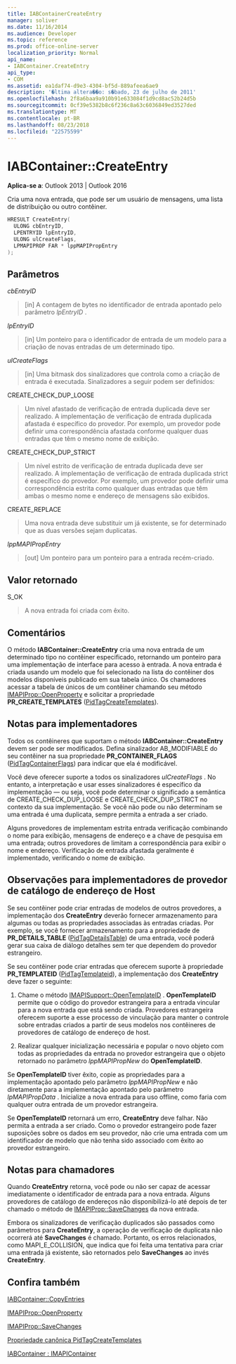 ```yaml
---
title: IABContainerCreateEntry
manager: soliver
ms.date: 11/16/2014
ms.audience: Developer
ms.topic: reference
ms.prod: office-online-server
localization_priority: Normal
api_name:
- IABContainer.CreateEntry
api_type:
- COM
ms.assetid: ea1daf74-d9e3-4304-bf5d-889afeea6ae9
description: '�ltima altera��o: s�bado, 23 de julho de 2011'
ms.openlocfilehash: 2f8a6baa9a910b91e633084f1d9cd8ac52b24d5b
ms.sourcegitcommit: 0cf39e5382b8c6f236c8a63c6036849ed3527ded
ms.translationtype: MT
ms.contentlocale: pt-BR
ms.lasthandoff: 08/23/2018
ms.locfileid: "22575599"
---
```

# <a name="iabcontainercreateentry"></a>IABContainer::CreateEntry

  
  
**Aplica-se a**: Outlook 2013 | Outlook 2016 
  
Cria uma nova entrada, que pode ser um usuário de mensagens, uma lista de distribuição ou outro contêiner.
  
```cpp
HRESULT CreateEntry(
  ULONG cbEntryID,
  LPENTRYID lpEntryID,
  ULONG ulCreateFlags,
  LPMAPIPROP FAR * lppMAPIPropEntry
);
```

## <a name="parameters"></a>Parâmetros

 _cbEntryID_
  
> [in] A contagem de bytes no identificador de entrada apontado pelo parâmetro _lpEntryID_ . 
    
 _lpEntryID_
  
> [in] Um ponteiro para o identificador de entrada de um modelo para a criação de novas entradas de um determinado tipo. 
    
 _ulCreateFlags_
  
> [in] Uma bitmask dos sinalizadores que controla como a criação de entrada é executada. Sinalizadores a seguir podem ser definidos:
    
CREATE_CHECK_DUP_LOOSE 
  
> Um nível afastado de verificação de entrada duplicada deve ser realizado. A implementação de verificação de entrada duplicada afastada é específico do provedor. Por exemplo, um provedor pode definir uma correspondência afastada conforme qualquer duas entradas que têm o mesmo nome de exibição.
    
CREATE_CHECK_DUP_STRICT 
  
> Um nível estrito de verificação de entrada duplicada deve ser realizado. A implementação de verificação de entrada duplicada strict é específico do provedor. Por exemplo, um provedor pode definir uma correspondência estrita como qualquer duas entradas que têm ambas o mesmo nome e endereço de mensagens são exibidos.
    
CREATE_REPLACE 
  
> Uma nova entrada deve substituir um já existente, se for determinado que as duas versões sejam duplicatas.
    
 _lppMAPIPropEntry_
  
> [out] Um ponteiro para um ponteiro para a entrada recém-criado.
    
## <a name="return-value"></a>Valor retornado

S_OK 
  
> A nova entrada foi criada com êxito.
    
## <a name="remarks"></a>Comentários

O método **IABContainer::CreateEntry** cria uma nova entrada de um determinado tipo no contêiner especificado, retornando um ponteiro para uma implementação de interface para acesso à entrada. A nova entrada é criada usando um modelo que foi selecionado na lista do contêiner dos modelos disponíveis publicado em sua tabela único. Os chamadores acessar a tabela de únicos de um contêiner chamando seu método [IMAPIProp::OpenProperty](imapiprop-openproperty.md) e solicitar a propriedade **PR_CREATE_TEMPLATES** ([PidTagCreateTemplates](pidtagcreatetemplates-canonical-property.md)). 
  
## <a name="notes-to-implementers"></a>Notas para implementadores

Todos os contêineres que suportam o método **IABContainer::CreateEntry** devem ser pode ser modificados. Defina sinalizador AB_MODIFIABLE do seu contêiner na sua propriedade **PR_CONTAINER_FLAGS** ([PidTagContainerFlags](pidtagcontainerflags-canonical-property.md)) para indicar que ela é modificável. 
  
Você deve oferecer suporte a todos os sinalizadores _ulCreateFlags_ . No entanto, a interpretação e usar esses sinalizadores é específico da implementação — ou seja, você pode determinar o significado a semântica de CREATE_CHECK_DUP_LOOSE e CREATE_CHECK_DUP_STRICT no contexto da sua implementação. Se você não pode ou não determinam se uma entrada é uma duplicata, sempre permita a entrada a ser criado. 
  
Alguns provedores de implementam estrita entrada verificação combinando o nome para exibição, mensagens de endereço e a chave de pesquisa em uma entrada; outros provedores de limitam a correspondência para exibir o nome e endereço. Verificação de entrada afastada geralmente é implementado, verificando o nome de exibição. 
  
## <a name="notes-to-host-address-book-provider-implementers"></a>Observações para implementadores de provedor de catálogo de endereço de Host

Se seu contêiner pode criar entradas de modelos de outros provedores, a implementação dos **CreateEntry** deverão fornecer armazenamento para algumas ou todas as propriedades associadas às entradas criadas. Por exemplo, se você fornecer armazenamento para a propriedade de **PR_DETAILS_TABLE** ([PidTagDetailsTable](pidtagdetailstable-canonical-property.md)) de uma entrada, você poderá gerar sua caixa de diálogo detalhes sem ter que dependem do provedor estrangeiro. 
  
Se seu contêiner pode criar entradas que oferecem suporte à propriedade **PR_TEMPLATEID** ([PidTagTemplateid](pidtagtemplateid-canonical-property.md)), a implementação dos **CreateEntry** deve fazer o seguinte: 
  
1. Chame o método [IMAPISupport::OpenTemplateID](imapisupport-opentemplateid.md) . **OpenTemplateID** permite que o código do provedor estrangeira para a entrada vincular para a nova entrada que está sendo criada. Provedores estrangeira oferecem suporte a esse processo de vinculação para manter o controle sobre entradas criados a partir de seus modelos nos contêineres de provedores de catálogo de endereço de host. 
    
2. Realizar qualquer inicialização necessária e popular o novo objeto com todas as propriedades da entrada no provedor estrangeira que o objeto retornado no parâmetro _lppMAPIPropNew_ do **OpenTemplateID**.
    
Se **OpenTemplateID** tiver êxito, copie as propriedades para a implementação apontado pelo parâmetro _lppMAPIPropNew_ e não diretamente para a implementação apontado pelo parâmetro _lpMAPIPropData_ . Inicialize a nova entrada para uso offline, como faria com qualquer outra entrada de um provedor estrangeira. 
  
Se **OpenTemplateID** retornará um erro, **CreateEntry** deve falhar. Não permita a entrada a ser criado. Como o provedor estrangeiro pode fazer suposições sobre os dados em seu provedor, não crie uma entrada com um identificador de modelo que não tenha sido associado com êxito ao provedor estrangeiro. 
  
## <a name="notes-to-callers"></a>Notas para chamadores

Quando **CreateEntry** retorna, você pode ou não ser capaz de acessar imediatamente o identificador de entrada para a nova entrada. Alguns provedores de catálogo de endereços não disponibilizá-lo até depois de ter chamado o método de [IMAPIProp::SaveChanges](imapiprop-savechanges.md) da nova entrada. 
  
Embora os sinalizadores de verificação duplicados são passados como parâmetros para **CreateEntry**, a operação de verificação de duplicata não ocorrerá até **SaveChanges** é chamado. Portanto, os erros relacionados, como MAPI_E_COLLISION, que indica que foi feita uma tentativa para criar uma entrada já existente, são retornados pelo **SaveChanges** ao invés **CreateEntry**.
  
## <a name="see-also"></a>Confira também



[IABContainer::CopyEntries](iabcontainer-copyentries.md)
  
[IMAPIProp::OpenProperty](imapiprop-openproperty.md)
  
[IMAPIProp::SaveChanges](imapiprop-savechanges.md)
  
[Propriedade canônica PidTagCreateTemplates](pidtagcreatetemplates-canonical-property.md)
  
[IABContainer : IMAPIContainer](iabcontainerimapicontainer.md)

